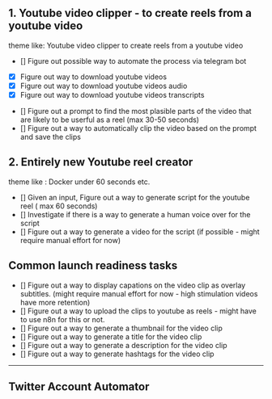 ## 1. Youtube video clipper - to create reels from a youtube video
theme like: Youtube video clipper to create reels from a youtube video
- [] Figure out possible way to automate the process via telegram bot
- [x] Figure out way to download youtube videos
- [x] Figure out way to download youtube videos audio
- [x] Figure out way to download youtube videos transcripts
- [] Figure out a prompt to find the most plasible parts of the video that are likely to be userful as a reel (max 30-50 seconds)
- [] Figure out a way to automatically clip the video based on the prompt and save the clips


## 2. Entirely new Youtube reel creator
theme like : Docker under 60 seconds etc.
- [] Given an input, Figure out a way to generate script for the youtube reel ( max 60 seconds)
- [] Investigate if there is a way to generate a human voice over for the script
- [] Figure out a way to generate a video for the script (if possible - might require manual effort for now)


## Common launch readiness tasks
- [] Figure out a way to display capations on the video clip as overlay subtitles. (might require manual effort for now - high stimulation videos have more retention)
- [] Figure out a way to upload the clips to youtube as reels - might have to use n8n for this or not.
- [] Figure out a way to generate a thumbnail for the video clip
- [] Figure out a way to generate a title for the video clip
- [] Figure out a way to generate a description for the video clip
- [] Figure out a way to generate hashtags for the video clip


---

## Twitter Account Automator
